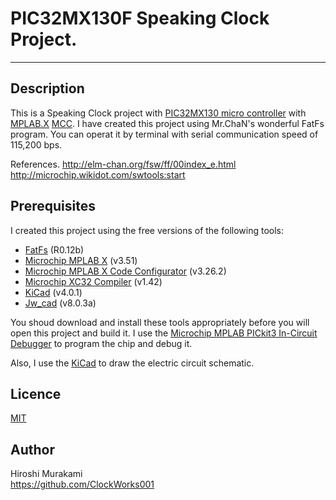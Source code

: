 ﻿# PIC32MX130F Speaking Clock Project.
---
## Description

This is a Speaking Clock project with [PIC32MX130 micro controller][2] with [MPLAB.X][3] [MCC][4].
I have created this project using Mr.ChaN's wonderful FatFs program. 
You can operat it by terminal with serial communication speed of 115,200 bps.

References.
<http://elm-chan.org/fsw/ff/00index_e.html> 
<http://microchip.wikidot.com/swtools:start> 

## Prerequisites

I created this project using the free versions of the following tools:
 * [FatFs][1] (R0.12b)
 * [Microchip MPLAB X][3] (v3.51)
 * [Microchip MPLAB X Code Configurator][4] (v3.26.2)
 * [Microchip XC32 Compiler][5] (v1.42)
 * [KiCad][6] (v4.0.1)
 * [Jw_cad][8] (v8.0.3a)

You shoud download and install these tools appropriately before you will open this project and build it.
I use the [Microchip MPLAB PICkit3 In-Circuit Debugger][7] to program the chip and debug it.  

Also, I use the [KiCad][6] to draw the electric circuit schematic.

## Licence

[MIT](https://github.com/tcnksm/tool/blob/master/LICENCE)

## Author

Hiroshi Murakami  
<https://github.com/ClockWorks001>  

[1]: http://elm-chan.org/fsw/ff/00index_e.html "FatFs"
[2]: http://ww1.microchip.com/downloads/en/DeviceDoc/60001168F.pdf "PIC32MXxxx"
[3]: http://www.microchip.com/pagehandler/en-us/family/mplabx/ "MPLAB X"
[4]: http://www.microchip.com/mplab/mplab-code-configurator "MPLAB Code Configurator "
[5]: http://www.microchip.com/pagehandler/en_us/devtools/mplabxc/ "MPLAB XC Compilers"
[6]: http://kicad-pcb.org/ "KiCad"
[7]: http://www.microchip.com/Developmenttools/ProductDetails.aspx?PartNO=PG164130 "MPLAB PICkit3 In-Circuit Debugger"
[8]: http://www.jwcad.net/ "Jw_cad"

